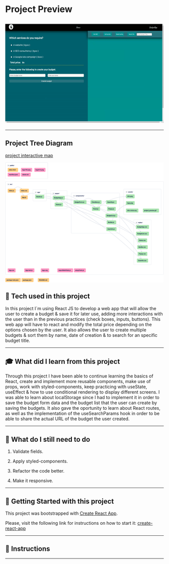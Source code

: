 # **Project Preview**

## ![tree diagram](https://github.com/Pabl0Parra/Budget_App_React_v3/blob/solutions/src/assets/project_preview.gif)

---

## **Project Tree Diagram**

[project interactive map](https://app.codesee.io/maps/8c8ded60-fb80-11ec-804c-0f4dc38e2b97)

![tree diagram](./src/assets/project_tree.svg)

## :wrench: **Tech used in this project**

In this project I´m using React JS to develop a web app that will allow the user to create a budget & save it for later use, adding more interactions with the user than in the previous practices (check boxes, inputs, buttons). This web app will have to react and modify the total price depending on the options chosen by the user.
It also allows the user to create multiple budgets & sort them by name, date of creation & to search for an specific budget title.

---

## :mortar_board: **What did I learn from this project**

Through this project I have been able to continue learning the basics of React, create and implement more reusable components, make use of props, work with styled-components, keep practicing with useState, useEffect & how to use conditional rendering to display different screens.
I was able to learn about localStorage since I had to implement it in order to save the budget form data and the budget list that the user can create by saving the budgets. It also gave the oportunity to learn about React routes, as well as the implementation of the useSearchParams hook in order to be able to share the actual URL of the budget the user created.

---

## :memo: **What do I still need to do**

1. Validate fields.

2. Apply styled-components.

3. Refactor the code better.

4. Make it responsive.

---

## :seedling: **Getting Started with this project**

This project was bootstrapped with [Create React App](https://github.com/facebook/create-react-app).

Please, visit the following link for instructions on how to start it: [create-react-app](https://create-react-app.dev/)

---

## :bookmark_tabs: **Instructions**

---
